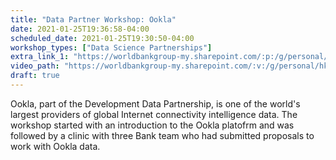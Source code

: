 ```yaml
---
title: "Data Partner Workshop: Ookla"
date: 2021-01-25T19:36:58-04:00
scheduled_date: 2021-01-25T19:30:50-04:00
workshop_types: ["Data Science Partnerships"]
extra_link_1: "https://worldbankgroup-my.sharepoint.com/:p:/g/personal/hkrambeck_worldbank_org/EQyE-hMn0iJHk0apCI-OiwIB_ePa8Idthv35K9bM5d5hHw?e=epnmw"
video_path: "https://worldbankgroup-my.sharepoint.com/:v:/g/personal/hkrambeck_worldbank_org/EXQXqLyFum5Jsb_tNQs0jMsBj1thei7rG6bcS_P6CmplsQ?e=1uH0bU"
draft: true
---
```


Ookla, part of the Development Data Partnership, is one of the world's largest providers of global Internet connectivity intelligence data. The workshop started with an introduction to the Ookla platofrm and was followed by a clinic with three Bank team who had submitted proposals to work with Ookla data.